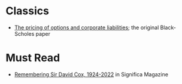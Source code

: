 # Classics

- [The pricing of options and corporate liabilities](https://www.cs.princeton.edu/courses/archive/fall09/cos323/papers/black_scholes73.pdf); the original Black-Scholes paper

# Must Read

- [Remembering Sir David Cox, 1924-2022](https://rss.onlinelibrary.wiley.com/doi/epdf/10.1111/1740-9713.01632) in Significa Magazine
